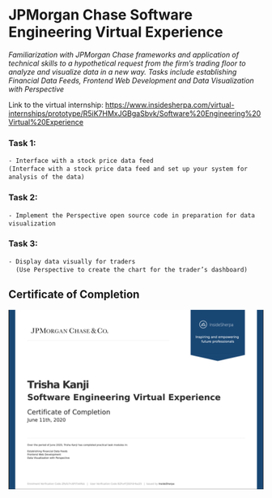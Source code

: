 # JPMorgan Chase Software Engineering Virtual Experience 

_Familiarization with JPMorgan Chase frameworks and application of technical skills to a hypothetical request from the firm’s trading floor to analyze and visualize data in a new way. Tasks include establishing Financial Data Feeds, Frontend Web Development and Data Visualization with Perspective_

Link to the virtual internship: https://www.insidesherpa.com/virtual-internships/prototype/R5iK7HMxJGBgaSbvk/Software%20Engineering%20Virtual%20Experience

### Task 1:
    - Interface with a stock price data feed
    (Interface with a stock price data feed and set up your system for analysis of the data)
### Task 2:
    - Implement the Perspective open source code in preparation for data visualization
### Task 3:

    - Display data visually for traders
      (Use Perspective to create the chart for the trader’s dashboard)
      
## Certificate of Completion

<img src="Certificate.png" width = 1000>
